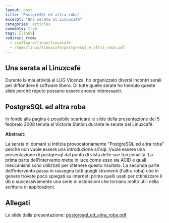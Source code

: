 ```yaml
---
layout: post
title: "PostgreSQL ed altra roba"
excerpt: "Una serata al Linuxcafé"
categories: articles
comments: true
tags: [linux]
redirect_from:
  - /software/linux/linuxcafe
  - /home/linux/linuxcafe/postgresql_e_altra_roba.pdf
---
```


## Una serata al Linuxcafé

Durante la mia attività al LUG Vicenza, ho organizzato diversi incontri serali per diffondere il software libero. Di tutte quelle serate ho tnenuto queste slide perché reputo possano essere anocra interessanti.

## PostgreSQL ed altra roba

In fondo alla pagina è possibile scaricare le slide della presentazione del 5 febbraio 2008 tenuta al Victoria Station durante le serate del Linuxcafé.

**Abstract**:

La serata di domani si intitola provocatoriamente "PostgreSQL ed altra roba" perché non vuole essere una introduzione all'sql. Vuole essere una presentazione di postgresql dal punto di vista delle sue funzionalità. La prima parte dell'intervento mette in luce come esso sia ACID e quali meccanismi sono utilizzati per ottenere questo risultato. La seconda parte dell'intervento passa in rassegna tutti quegli strumenti (l'altra roba) che in genere trovate poco spiegati su internet: prima quelli usati per ottimizzare il db e successivamente una serie di estensioni che tornano molto utili nella scrittura di applicazioni.

## Allegati

Le slide della presentazione: [postgresql_ed_altra_roba.pdf](/assets/files/postgresql_e_altra_roba.pdf)
